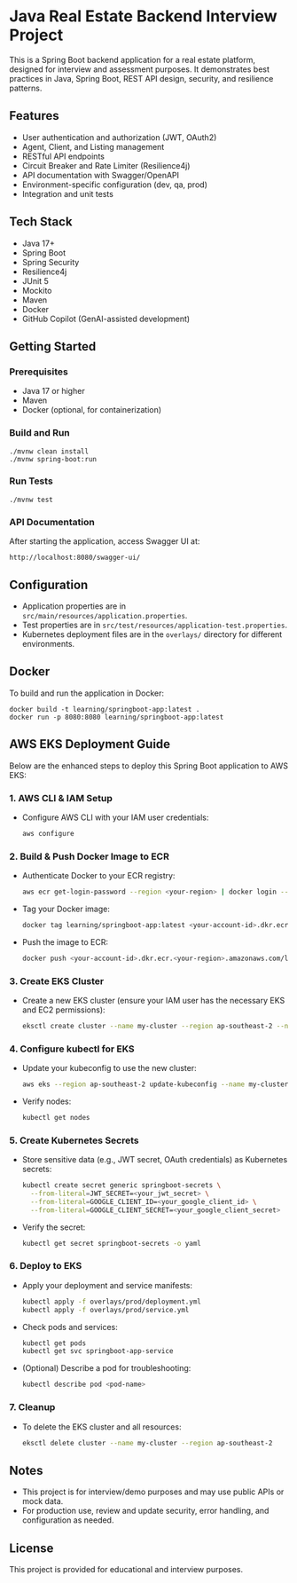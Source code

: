 # Java Real Estate Backend Interview Project

This is a Spring Boot backend application for a real estate platform, designed for interview and assessment purposes. It demonstrates best practices in Java, Spring Boot, REST API design, security, and resilience patterns.

## Features
- User authentication and authorization (JWT, OAuth2)
- Agent, Client, and Listing management
- RESTful API endpoints
- Circuit Breaker and Rate Limiter (Resilience4j)
- API documentation with Swagger/OpenAPI
- Environment-specific configuration (dev, qa, prod)
- Integration and unit tests

## Tech Stack
- Java 17+
- Spring Boot
- Spring Security
- Resilience4j
- JUnit 5
- Mockito
- Maven
- Docker
- GitHub Copilot (GenAI-assisted development)

## Getting Started

### Prerequisites
- Java 17 or higher
- Maven
- Docker (optional, for containerization)

### Build and Run

```
./mvnw clean install
./mvnw spring-boot:run
```

### Run Tests

```
./mvnw test
```

### API Documentation
After starting the application, access Swagger UI at:
```
http://localhost:8080/swagger-ui/
```

## Configuration
- Application properties are in `src/main/resources/application.properties`.
- Test properties are in `src/test/resources/application-test.properties`.
- Kubernetes deployment files are in the `overlays/` directory for different environments.

## Docker
To build and run the application in Docker:
```
docker build -t learning/springboot-app:latest .
docker run -p 8080:8080 learning/springboot-app:latest
```

## AWS EKS Deployment Guide

Below are the enhanced steps to deploy this Spring Boot application to AWS EKS:

### 1. AWS CLI & IAM Setup
- Configure AWS CLI with your IAM user credentials:
  ```sh
  aws configure
  ```

### 2. Build & Push Docker Image to ECR
- Authenticate Docker to your ECR registry:
  ```sh
  aws ecr get-login-password --region <your-region> | docker login --username AWS --password-stdin <your-account-id>.dkr.ecr.<your-region>.amazonaws.com
  ```
- Tag your Docker image:
  ```sh
  docker tag learning/springboot-app:latest <your-account-id>.dkr.ecr.<your-region>.amazonaws.com/learning/springboot-app:latest
  ```
- Push the image to ECR:
  ```sh
  docker push <your-account-id>.dkr.ecr.<your-region>.amazonaws.com/learning/springboot-app:latest
  ```

### 3. Create EKS Cluster
- Create a new EKS cluster (ensure your IAM user has the necessary EKS and EC2 permissions):
  ```sh
  eksctl create cluster --name my-cluster --region ap-southeast-2 --nodes 1
  ```

### 4. Configure kubectl for EKS
- Update your kubeconfig to use the new cluster:
  ```sh
  aws eks --region ap-southeast-2 update-kubeconfig --name my-cluster
  ```
- Verify nodes:
  ```sh
  kubectl get nodes
  ```

### 5. Create Kubernetes Secrets
- Store sensitive data (e.g., JWT secret, OAuth credentials) as Kubernetes secrets:
  ```sh
  kubectl create secret generic springboot-secrets \
    --from-literal=JWT_SECRET=<your_jwt_secret> \
    --from-literal=GOOGLE_CLIENT_ID=<your_google_client_id> \
    --from-literal=GOOGLE_CLIENT_SECRET=<your_google_client_secret>
  ```
- Verify the secret:
  ```sh
  kubectl get secret springboot-secrets -o yaml
  ```

### 6. Deploy to EKS
- Apply your deployment and service manifests:
  ```sh
  kubectl apply -f overlays/prod/deployment.yml
  kubectl apply -f overlays/prod/service.yml
  ```
- Check pods and services:
  ```sh
  kubectl get pods
  kubectl get svc springboot-app-service
  ```
- (Optional) Describe a pod for troubleshooting:
  ```sh
  kubectl describe pod <pod-name>
  ```

### 7. Cleanup
- To delete the EKS cluster and all resources:
  ```sh
  eksctl delete cluster --name my-cluster --region ap-southeast-2
  ```

## Notes
- This project is for interview/demo purposes and may use public APIs or mock data.
- For production use, review and update security, error handling, and configuration as needed.

## License
This project is provided for educational and interview purposes.

